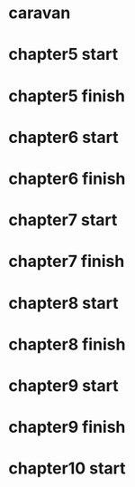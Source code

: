 # caravan

# chapter5 start

# chapter5 finish

# chapter6 start

# chapter6 finish

# chapter7 start

# chapter7 finish

# chapter8 start

# chapter8 finish

# chapter9 start

# chapter9 finish

# chapter10 start
